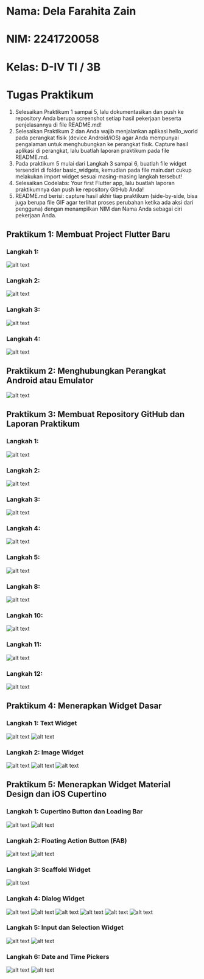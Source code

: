 # Nama: Dela Farahita Zain
# NIM: 2241720058
# Kelas: D-IV TI / 3B

# Tugas Praktikum
1. Selesaikan Praktikum 1 sampai 5, lalu dokumentasikan dan push ke repository Anda berupa screenshot setiap hasil pekerjaan beserta penjelasannya di file README.md!
2. Selesaikan Praktikum 2 dan Anda wajib menjalankan aplikasi hello_world pada perangkat fisik (device Android/iOS) agar Anda mempunyai pengalaman untuk menghubungkan ke perangkat fisik. Capture hasil aplikasi di perangkat, lalu buatlah laporan praktikum pada file README.md.
3. Pada praktikum 5 mulai dari Langkah 3 sampai 6, buatlah file widget tersendiri di folder basic_widgets, kemudian pada file main.dart cukup melakukan import widget sesuai masing-masing langkah tersebut!
4. Selesaikan Codelabs: Your first Flutter app, lalu buatlah laporan praktikumnya dan push ke repository GitHub Anda!
5. README.md berisi: capture hasil akhir tiap praktikum (side-by-side, bisa juga berupa file GIF agar terlihat proses perubahan ketika ada aksi dari pengguna) dengan menampilkan NIM dan Nama Anda sebagai ciri pekerjaan Anda.

## Praktikum 1: Membuat Project Flutter Baru
### Langkah 1:
![alt text](image-1.png)
### Langkah 2:
![alt text](image-2.png)
### Langkah 3:
![alt text](image-3.png)
### Langkah 4:
![alt text](image.png)


## Praktikum 2: Menghubungkan Perangkat Android atau Emulator
![alt text](image-4.png)

## Praktikum 3: Membuat Repository GitHub dan Laporan Praktikum
### Langkah 1:
![alt text](image-5.png)
### Langkah 2:
![alt text](image-6.png)
### Langkah 3:
![alt text](image-7.png)
### Langkah 4:
![alt text](image-8.png)
### Langkah 5:
![alt text](image-9.png)
### Langkah 8:
![alt text](image-10.png)
### Langkah 10:
![alt text](image-11.png)
### Langkah 11:
![alt text](image-12.png)
### Langkah 12:
![alt text](image-13.png)

## Praktikum 4: Menerapkan Widget Dasar
### Langkah 1: Text Widget
![alt text](image-14.png)
![alt text](image-16.png)
### Langkah 2: Image Widget
![alt text](image-17.png)
![alt text](image-18.png)
![alt text](image-19.png)

## Praktikum 5: Menerapkan Widget Material Design dan iOS Cupertino
### Langkah 1: Cupertino Button dan Loading Bar
![alt text](image-20.png)
![alt text](image-21.png)
### Langkah 2: Floating Action Button (FAB)
![alt text](image-22.png)
![alt text](image-23.png)
### Langkah 3: Scaffold Widget
![alt text](image-24.png)
### Langkah 4: Dialog Widget
![alt text](image-28.png)
![alt text](image-26.png)
![alt text](image-27.png)
![alt text](image-29.png)
![alt text](image-30.png)
![alt text](image-31.png)
### Langkah 5: Input dan Selection Widget
![alt text](image-33.png)
![alt text](image-34.png)
### Langkah 6: Date and Time Pickers
![alt text](image-35.png)
![alt text](image-36.png)